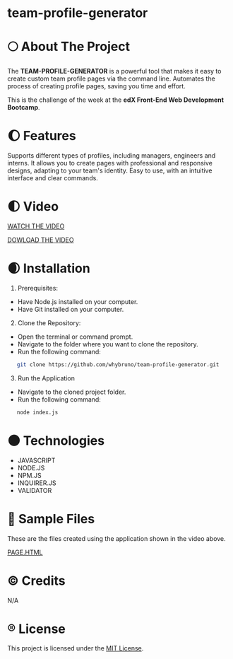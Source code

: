 # team-profile-generator

# :full_moon: About The Project

The **TEAM-PROFILE-GENERATOR** is a powerful tool that makes it easy to create custom team profile pages via the command line. Automates the process of creating profile pages, saving you time and effort.
 
This is the challenge of the week at the **edX Front-End Web Development Bootcamp**.

# :waxing_gibbous_moon: Features

Supports different types of profiles, including managers, engineers and interns. It allows you to create pages with professional and responsive designs, adapting to your team's identity. Easy to use, with an intuitive interface and clear commands.

# :first_quarter_moon: Video

[WATCH THE VIDEO](https://drive.google.com/file/d/1eeSQEbcW7cTOD7SqIlJd_tF0tkoRjGiR/preview)

[DOWLOAD THE VIDEO](./assets/videos/walkthrough-video.webm)

# :waxing_crescent_moon: Installation

1. Prerequisites:

- Have Node.js installed on your computer.
- Have Git installed on your computer.

2. Clone the Repository:

- Open the terminal or command prompt.
- Navigate to the folder where you want to clone the repository.
- Run the following command:

```sh
   git clone https://github.com/whybruno/team-profile-generator.git
```

3. Run the Application

- Navigate to the cloned project folder.
- Run the following command:

```sh
   node index.js
```

# :new_moon: Technologies

- JAVASCRIPT
- NODE.JS
- NPM.JS
- INQUIRER.JS
- VALIDATOR

# :dart: Sample Files

These are the files created using the application shown in the video above.

[PAGE.HTML](./assets/samples/README.md)

# :copyright: Credits

N/A

# :registered: License

This project is licensed under the [MIT License](https://opensource.org/licenses/MIT).